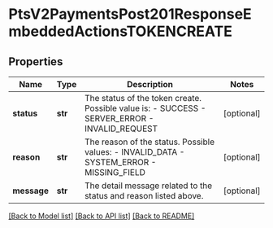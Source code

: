 # PtsV2PaymentsPost201ResponseEmbeddedActionsTOKENCREATE

## Properties
Name | Type | Description | Notes
------------ | ------------- | ------------- | -------------
**status** | **str** | The status of the token create.  Possible value is:   - SUCCESS   - SERVER_ERROR   - INVALID_REQUEST  | [optional] 
**reason** | **str** | The reason of the status.  Possible values:  - INVALID_DATA  - SYSTEM_ERROR  - MISSING_FIELD  | [optional] 
**message** | **str** | The detail message related to the status and reason listed above. | [optional] 

[[Back to Model list]](../README.md#documentation-for-models) [[Back to API list]](../README.md#documentation-for-api-endpoints) [[Back to README]](../README.md)


